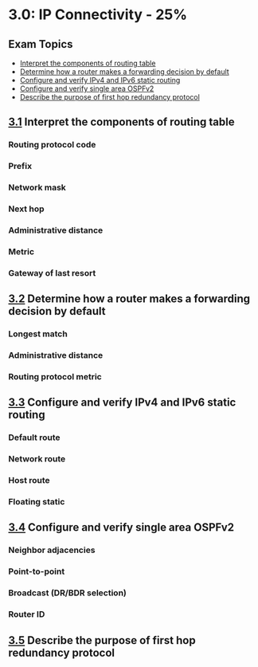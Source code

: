 # 3.0: IP Connectivity - 25%

## Exam Topics 

* [Interpret the components of routing table][3.1]
* [Determine how a router makes a forwarding decision by default][3.2]
* [Configure and verify IPv4 and IPv6 static routing][3.3]
* [Configure and verify single area OSPFv2][3.4]
* [Describe the purpose of first hop redundancy protocol][3.5]


<!-- Section 3.1 --> 
## [3.1] Interpret the components of routing table

### Routing protocol code

### Prefix

### Network mask

### Next hop

### Administrative distance

### Metric

### Gateway of last resort

<!-- Section 3.2 --> 
## [3.2] Determine how a router makes a forwarding decision by default

### Longest match

### Administrative distance

### Routing protocol metric

<!-- Section 3.3 --> 
## [3.3] Configure and verify IPv4 and IPv6 static routing

### Default route

### Network route

### Host route

### Floating static

<!-- Section 3.4 --> 
## [3.4] Configure and verify single area OSPFv2

### Neighbor adjacencies
   
### Point-to-point

### Broadcast (DR/BDR selection)

### Router ID

<!-- Section 3.5 --> 
## [3.5] Describe the purpose of first hop redundancy protocol

<!-- Links for ToC --> 
[3.1]: #31-interpret-the-components-of-routing-table 
[3.2]: #32-determine-how-a-router-makes-a-forwarding-decision-by-default 
[3.3]: #33-configure-and-verify-ipv4-and-ipv6-static-routing 
[3.4]: #34-configure-and-verify-single-area-ospfv2 
[3.5]: #35-describe-the-purpose-of-first-hop-redundancy-protocol 

